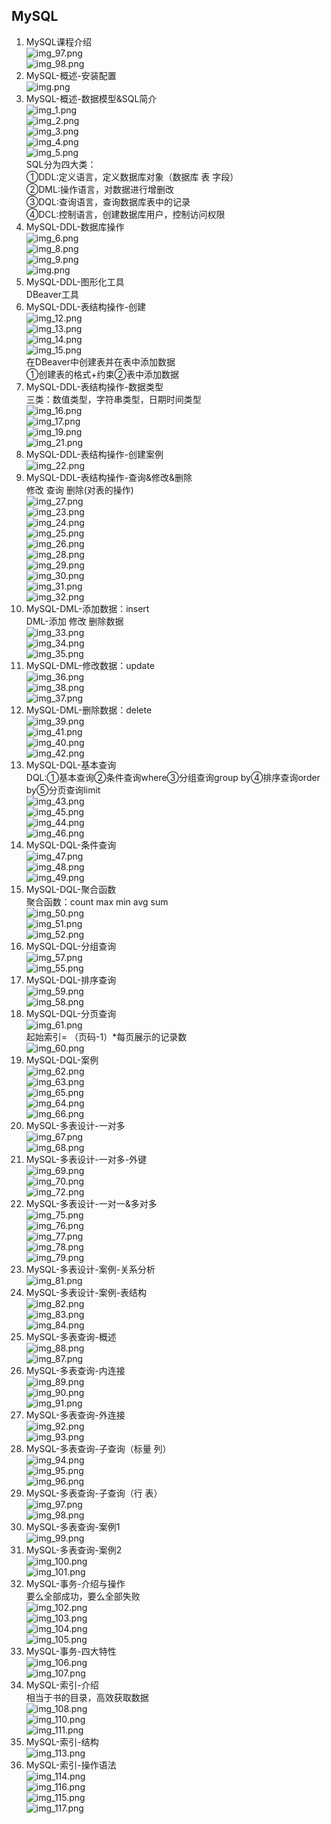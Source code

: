 ##  MySQL  

1.  MySQL课程介绍  
![img_97.png](../image/image7/img_97.png)  
![img_98.png](../image/image7/img_98.png)  
2.  MySQL-概述-安装配置  
![img.png](../image/image8/img.png)  
3.  MySQL-概述-数据模型&SQL简介  
![img_1.png](../image/image8/img_1.png)  
![img_2.png](../image/image8/img_2.png)  
![img_3.png](../image/image8/img_3.png)  
![img_4.png](../image/image8/img_4.png)  
![img_5.png](../image/image8/img_5.png)  
SQL分为四大类：  
①DDL:定义语言，定义数据库对象（数据库 表 字段）  
②DML:操作语言，对数据进行增删改  
③DQL:查询语言，查询数据库表中的记录  
④DCL:控制语言，创建数据库用户，控制访问权限  
4.  MySQL-DDL-数据库操作  
![img_6.png](../image/image8/img_6.png)  
![img_8.png](../image/image8/img_8.png)  
![img_9.png](../image/image8/img_9.png)  
![img.png](../image/image10/img.png)  
5.  MySQL-DDL-图形化工具  
DBeaver工具  
6.  MySQL-DDL-表结构操作-创建  
![img_12.png](../image/image8/img_12.png)  
![img_13.png](../image/image8/img_13.png)  
![img_14.png](../image/image8/img_14.png)  
![img_15.png](../image/image8/img_15.png)  
在DBeaver中创建表并在表中添加数据  
①创建表的格式+约束②表中添加数据  
7.  MySQL-DDL-表结构操作-数据类型  
三类：数值类型，字符串类型，日期时间类型  
![img_16.png](../image/image8/img_16.png)  
![img_17.png](../image/image8/img_17.png)  
![img_19.png](../image/image8/img_19.png)  
![img_21.png](../image/image8/img_21.png)  
8.  MySQL-DDL-表结构操作-创建案例  
![img_22.png](../image/image8/img_22.png)  
9.  MySQL-DDL-表结构操作-查询&修改&删除  
修改 查询 删除(对表的操作)   
![img_27.png](../image/image8/img_27.png)  
![img_23.png](../image/image8/img_23.png)  
![img_24.png](../image/image8/img_24.png)  
![img_25.png](../image/image8/img_25.png)  
![img_26.png](../image/image8/img_26.png)  
![img_28.png](../image/image8/img_28.png)  
![img_29.png](../image/image8/img_29.png)  
![img_30.png](../image/image8/img_30.png)  
![img_31.png](../image/image8/img_31.png)  
![img_32.png](../image/image8/img_32.png)  
10. MySQL-DML-添加数据：insert  
DML-添加 修改 删除数据  
![img_33.png](../image/image8/img_33.png)  
![img_34.png](../image/image8/img_34.png)  
![img_35.png](../image/image8/img_35.png)  
11. MySQL-DML-修改数据：update  
![img_36.png](../image/image8/img_36.png)  
![img_38.png](../image/image8/img_38.png)  
![img_37.png](../image/image8/img_37.png)  
12. MySQL-DML-删除数据：delete   
![img_39.png](../image/image8/img_39.png)  
![img_41.png](../image/image8/img_41.png)  
![img_40.png](../image/image8/img_40.png)  
![img_42.png](../image/image8/img_42.png)  
13. MySQL-DQL-基本查询  
DQL:①基本查询②条件查询where③分组查询group by④排序查询order by⑤分页查询limit    
![img_43.png](../image/image8/img_43.png)  
![img_45.png](../image/image8/img_45.png)  
![img_44.png](../image/image8/img_44.png)  
![img_46.png](../image/image8/img_46.png)  
14. MySQL-DQL-条件查询  
![img_47.png](../image/image8/img_47.png)  
![img_48.png](../image/image8/img_48.png)  
![img_49.png](../image/image8/img_49.png)  
15. MySQL-DQL-聚合函数  
聚合函数：count max min avg sum  
![img_50.png](../image/image8/img_50.png)  
![img_51.png](../image/image8/img_51.png)  
![img_52.png](../image/image8/img_52.png)  
16. MySQL-DQL-分组查询  
![img_57.png](../image/image8/img_57.png)  
![img_55.png](../image/image8/img_55.png)  
17. MySQL-DQL-排序查询  
![img_59.png](../image/image8/img_59.png)  
![img_58.png](../image/image8/img_58.png)  
18. MySQL-DQL-分页查询  
![img_61.png](../image/image8/img_61.png)  
起始索引= （页码-1）*每页展示的记录数  
![img_60.png](../image/image8/img_60.png)  
19. MySQL-DQL-案例  
![img_62.png](../image/image8/img_62.png)  
![img_63.png](../image/image8/img_63.png)  
![img_65.png](../image/image8/img_65.png)  
![img_64.png](../image/image8/img_64.png)  
![img_66.png](../image/image8/img_66.png)  
20. MySQL-多表设计-一对多  
![img_67.png](../image/image8/img_67.png)  
![img_68.png](../image/image8/img_68.png)  
21. MySQL-多表设计-一对多-外键  
![img_69.png](../image/image8/img_69.png)  
![img_70.png](../image/image8/img_70.png)  
![img_72.png](../image/image8/img_72.png)  
22. MySQL-多表设计-一对一&多对多  
![img_75.png](../image/image8/img_75.png)  
![img_76.png](../image/image8/img_76.png)  
![img_77.png](../image/image8/img_77.png)  
![img_78.png](../image/image8/img_78.png)  
![img_79.png](../image/image8/img_79.png)  
23. MySQL-多表设计-案例-关系分析  
![img_81.png](../image/image8/img_81.png)  
24. MySQL-多表设计-案例-表结构  
![img_82.png](../image/image8/img_82.png)  
![img_83.png](../image/image8/img_83.png)   
![img_84.png](../image/image8/img_84.png)  
25. MySQL-多表查询-概述  
![img_88.png](../image/image8/img_88.png)  
![img_87.png](../image/image8/img_87.png)  
26. MySQL-多表查询-内连接  
![img_89.png](../image/image8/img_89.png)  
![img_90.png](../image/image8/img_90.png)  
![img_91.png](../image/image8/img_91.png)  
27. MySQL-多表查询-外连接  
![img_92.png](../image/image8/img_92.png)  
![img_93.png](../image/image8/img_93.png)  
28. MySQL-多表查询-子查询（标量 列）  
![img_94.png](../image/image8/img_94.png)  
![img_95.png](../image/image8/img_95.png)  
![img_96.png](../image/image8/img_96.png)  
29. MySQL-多表查询-子查询（行 表）  
![img_97.png](../image/image8/img_97.png)  
![img_98.png](../image/image8/img_98.png)  
30. MySQL-多表查询-案例1  
![img_99.png](../image/image8/img_99.png)  
31. MySQL-多表查询-案例2  
![img_100.png](../image/image8/img_100.png)  
![img_101.png](../image/image8/img_101.png)  
32. MySQL-事务-介绍与操作  
要么全部成功，要么全部失败  
![img_102.png](../image/image8/img_102.png)  
![img_103.png](../image/image8/img_103.png)  
![img_104.png](../image/image8/img_104.png)  
![img_105.png](../image/image8/img_105.png)  
33. MySQL-事务-四大特性  
![img_106.png](../image/image8/img_106.png)  
![img_107.png](../image/image8/img_107.png)  
34. MySQL-索引-介绍  
相当于书的目录，高效获取数据    
![img_108.png](../image/image8/img_108.png)  
![img_110.png](../image/image8/img_110.png)   
![img_111.png](../image/image8/img_111.png)  
35. MySQL-索引-结构  
![img_113.png](../image/image8/img_113.png)  
36. MySQL-索引-操作语法  
![img_114.png](../image/image8/img_114.png)  
![img_116.png](../image/image8/img_116.png)  
![img_115.png](../image/image8/img_115.png)  
![img_117.png](../image/image8/img_117.png)  









 